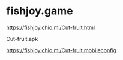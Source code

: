 # fishjoy.game

https://fishjoy.chio.ml/Cut-fruit.html

Cut-fruit.apk


https://fishjoy.chio.ml/Cut-fruit.mobileconfig

